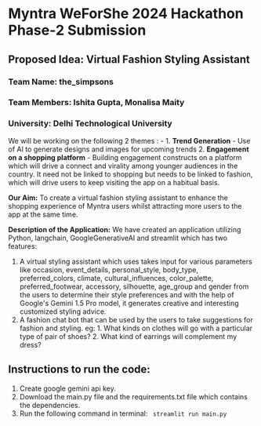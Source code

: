 # Myntra WeForShe 2024 Hackathon Phase-2 Submission
## Proposed Idea: Virtual Fashion Styling Assistant
### Team Name: the_simpsons
### Team Members: Ishita Gupta, Monalisa Maity
### University: Delhi Technological University

We will be working on the following 2 themes : -
	1. **Trend Generation** - Use of AI to generate designs and images for upcoming trends
	2. **Engagement on a shopping platform** - Building engagement constructs on a platform which will drive a connect and virality among younger audiences in the country.
     It need not be linked to shopping but needs to be linked to fashion, which will drive users to keep visiting the app on a habitual basis.

**Our Aim:** 
	To create a virtual fashion styling assistant to enhance the shopping experience of Myntra users whilst attracting more users to the app at the same time.
 
 **Description of the Application:**
 We have created an application utilizing Python, langchain, GoogleGenerativeAI and streamlit which has two features:
 1. A virtual styling assistant which uses takes input for various parameters like occasion, event_details, personal_style,
    body_type, preferred_colors, climate, cultural_influences, color_palette, preferred_footwear, accessory, silhouette, age_group and gender
    from the users to determine their style preferences and with the help of Google's Gemini 1.5 Pro model, it generates creative and interesting customized styling advice.
 2. A fashion chat bot that can be used by the users to take suggestions for fashion and styling.
    eg: 1. What kinds on clothes will go with a particular type of pair of shoes?
        2. What kind of earrings will complement my dress?
    
## Instructions to run the code:
1. Create google gemini api key.
2. Download the main.py file and the requirements.txt file which contains the dependencies.
3. Run the following command in terminal:
   ``` streamlit run main.py```
